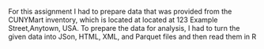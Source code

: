For this assignment I had to prepare data that was provided from the CUNYMart inventory, which is located at located at 123 Example Street,Anytown, USA. To prepare the data for analysis, I had to turn the given data into JSon, HTML, XML, and Parquet files and then read them in R
